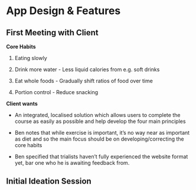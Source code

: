 App Design & Features
=====================

First Meeting with Client
-------------------------

**Core Habits**
1. Eating slowly

1. Drink more water 
        - Less liquid calories from e.g. soft drinks

1. Eat whole foods 
        - Gradually shift ratios of food over time

1. Portion control 
        - Reduce snacking

**Client wants**
- An integrated, localised solution which allows users to complete the course as easily as possible and help develop the four main principles

- Ben notes that while exercise is important, it’s no way near as important as diet and so the main focus should be on developing/correcting the core habits

- Ben specified that trialists haven’t fully experienced the website format yet, bar one who he is awaiting feedback from.

Initial Ideation Session
------------------------


